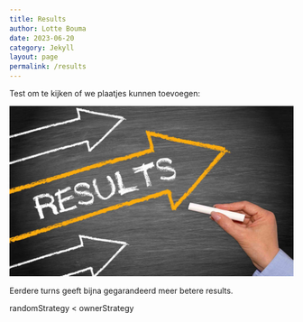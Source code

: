 ```yaml
---
title: Results 
author: Lotte Bouma
date: 2023-06-20
category: Jekyll
layout: page
permalink: /results
---
```



Test om te kijken of we plaatjes kunnen toevoegen:

![Resultaten](./assets/images/resultaten.jpg)



Eerdere turns geeft bijna gegarandeerd meer betere results. 

randomStrategy < ownerStrategy